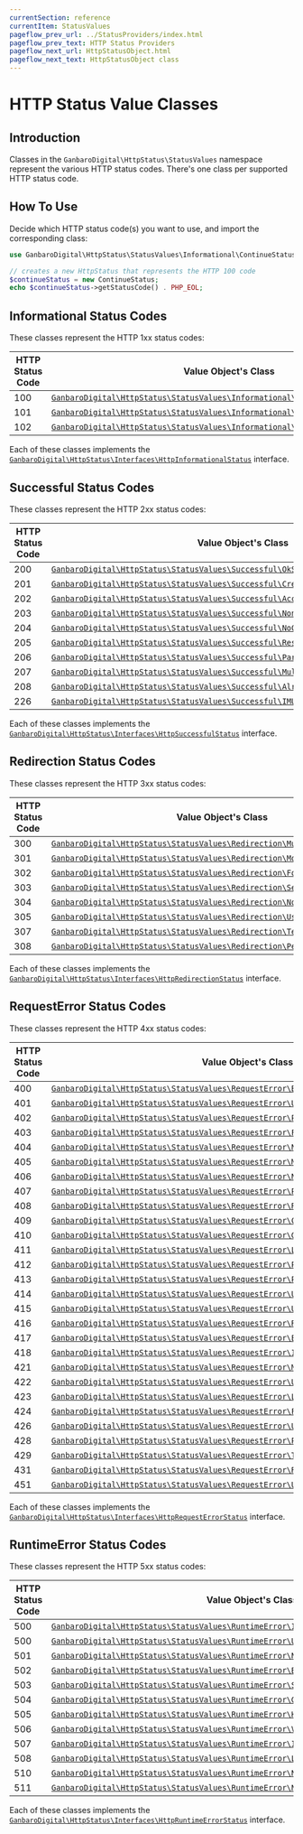 ```yaml
---
currentSection: reference
currentItem: StatusValues
pageflow_prev_url: ../StatusProviders/index.html
pageflow_prev_text: HTTP Status Providers
pageflow_next_url: HttpStatusObject.html
pageflow_next_text: HttpStatusObject class
---
```


# HTTP Status Value Classes

## Introduction

Classes in the `GanbaroDigital\HttpStatus\StatusValues` namespace represent the various HTTP status codes. There's one class per supported HTTP status code.

## How To Use

Decide which HTTP status code(s) you want to use, and import the corresponding class:

```php
use GanbaroDigital\HttpStatus\StatusValues\Informational\ContinueStatus;

// creates a new HttpStatus that represents the HTTP 100 code
$continueStatus = new ContinueStatus;
echo $continueStatus->getStatusCode() . PHP_EOL;
```

## Informational Status Codes

These classes represent the HTTP 1xx status codes:

HTTP Status Code | Value Object's Class
-----------------|--------------------
100 | [`GanbaroDigital\HttpStatus\StatusValues\Informational\ContinueStatus`](ContinueStatus.html)
101 | [`GanbaroDigital\HttpStatus\StatusValues\Informational\SwitchingProtocolsStatus`](SwitchingProtocolsStatus.html)
102 | [`GanbaroDigital\HttpStatus\StatusValues\Informational\ProcessingStatus`](ProcessingStatus.html)

Each of these classes implements the [`GanbaroDigital\HttpStatus\Interfaces\HttpInformationalStatus`](HttpInformationalStatus.html) interface.

## Successful Status Codes

These classes represent the HTTP 2xx status codes:

HTTP Status Code | Value Object's Class
-----------------|--------------------
200 | [`GanbaroDigital\HttpStatus\StatusValues\Successful\OkStatus`](OkStatus.html)
201 | [`GanbaroDigital\HttpStatus\StatusValues\Successful\CreatedStatus`](CreatedStatus.html)
202 | [`GanbaroDigital\HttpStatus\StatusValues\Successful\AcceptedStatus`](AcceptedStatus.html)
203 | [`GanbaroDigital\HttpStatus\StatusValues\Successful\NonAuthoritativeInformationStatus`](NonAuthoritativeInformationStatus.html)
204 | [`GanbaroDigital\HttpStatus\StatusValues\Successful\NoContentStatus`](NoContentStatus.html)
205 | [`GanbaroDigital\HttpStatus\StatusValues\Successful\ResetContentStatus`](ResetContentStatus.html)
206 | [`GanbaroDigital\HttpStatus\StatusValues\Successful\PartialContentStatus`](PartialContentStatus.html)
207 | [`GanbaroDigital\HttpStatus\StatusValues\Successful\MultiStatusStatus`](MultiStatusStatus.html)
208 | [`GanbaroDigital\HttpStatus\StatusValues\Successful\AlreadyReportedStatus`](AlreadyReportedStatus.html)
226 | [`GanbaroDigital\HttpStatus\StatusValues\Successful\IMUsedStatus`](IMUsedStatus.html)

Each of these classes implements the [`GanbaroDigital\HttpStatus\Interfaces\HttpSuccessfulStatus`](HttpSuccessfulStatus.html) interface.

## Redirection Status Codes

These classes represent the HTTP 3xx status codes:

HTTP Status Code | Value Object's Class
-----------------|--------------------
300 | [`GanbaroDigital\HttpStatus\StatusValues\Redirection\MultipleChoicesStatus`](MultipleChoicesStatus.html)
301 | [`GanbaroDigital\HttpStatus\StatusValues\Redirection\MovedPermanentlyStatus`](MovedPermanentlyStatus.html)
302 | [`GanbaroDigital\HttpStatus\StatusValues\Redirection\FoundStatus`](FoundStatus.html)
303 | [`GanbaroDigital\HttpStatus\StatusValues\Redirection\SeeOtherStatus`](SeeOtherStatus.html)
304 | [`GanbaroDigital\HttpStatus\StatusValues\Redirection\NotModifiedStatus`](NotModifiedStatus.html)
305 | [`GanbaroDigital\HttpStatus\StatusValues\Redirection\UseProxyStatus`](UseProxyStatus.html)
307 | [`GanbaroDigital\HttpStatus\StatusValues\Redirection\TemporaryRedirectStatus`](TemporaryRedirectStatus.html)
308 | [`GanbaroDigital\HttpStatus\StatusValues\Redirection\PermanentRedirectStatus`](PermanentRedirectStatus.html)

Each of these classes implements the [`GanbaroDigital\HttpStatus\Interfaces\HttpRedirectionStatus`](HttpRedirectionStatus.html) interface.

## RequestError Status Codes

These classes represent the HTTP 4xx status codes:

HTTP Status Code | Value Object's Class
-----------------|--------------------
400 | [`GanbaroDigital\HttpStatus\StatusValues\RequestError\BadRequestStatus`](BadRequestStatus.html)
401 | [`GanbaroDigital\HttpStatus\StatusValues\RequestError\UnauthorizedStatus`](UnauthorizedStatus.html)
402 | [`GanbaroDigital\HttpStatus\StatusValues\RequestError\PaymentRequiredStatus`](PaymentRequiredStatus.html)
403 | [`GanbaroDigital\HttpStatus\StatusValues\RequestError\ForbiddenStatus`](ForbiddenStatus.html)
404 | [`GanbaroDigital\HttpStatus\StatusValues\RequestError\NotFoundStatus`](NotFoundStatus.html)
405 | [`GanbaroDigital\HttpStatus\StatusValues\RequestError\MethodNotAllowedStatus`](MethodNotAllowedStatus.html)
406 | [`GanbaroDigital\HttpStatus\StatusValues\RequestError\NotAcceptableStatus`](NotAcceptableStatus.html)
407 | [`GanbaroDigital\HttpStatus\StatusValues\RequestError\ProxyAuthenticationRequiredStatus`](ProxyAuthenticationRequiredStatus.html)
408 | [`GanbaroDigital\HttpStatus\StatusValues\RequestError\RequestTimeoutStatus`](RequestTimeoutStatus.html)
409 | [`GanbaroDigital\HttpStatus\StatusValues\RequestError\ConflictStatus`](ConflictStatus.html)
410 | [`GanbaroDigital\HttpStatus\StatusValues\RequestError\GoneStatus`](GoneStatus.html)
411 | [`GanbaroDigital\HttpStatus\StatusValues\RequestError\LengthRequiredStatus`](LengthRequiredStatus.html)
412 | [`GanbaroDigital\HttpStatus\StatusValues\RequestError\PreconditionFailedStatus`](PreconditionFailedStatus.html)
413 | [`GanbaroDigital\HttpStatus\StatusValues\RequestError\PayloadTooLargeStatus`](PayloadTooLargeStatus.html)
414 | [`GanbaroDigital\HttpStatus\StatusValues\RequestError\UriTooLongStatus`](UriTooLongStatus.html)
415 | [`GanbaroDigital\HttpStatus\StatusValues\RequestError\UnsupportedMediaTypeStatus`](UnsupportedMediaTypeStatus.html)
416 | [`GanbaroDigital\HttpStatus\StatusValues\RequestError\RangeNotSatisfiableStatus`](RangeNotSatisfiableStatus.html)
417 | [`GanbaroDigital\HttpStatus\StatusValues\RequestError\ExpectationFailedStatus`](ExpectationFailedStatus.html)
418 | [`GanbaroDigital\HttpStatus\StatusValues\RequestError\ImATeapotStatus`](ImATeapotStatus.html)
421 | [`GanbaroDigital\HttpStatus\StatusValues\RequestError\MisdirectedRequestStatus`](MisdirectedRequestStatus.html)
422 | [`GanbaroDigital\HttpStatus\StatusValues\RequestError\UnprocessableEntityStatus`](UnprocessableEntityStatus.html)
423 | [`GanbaroDigital\HttpStatus\StatusValues\RequestError\LockedStatus`](LockedStatus.html)
424 | [`GanbaroDigital\HttpStatus\StatusValues\RequestError\FailedDependencyStatus`](FailedDependencyStatus.html)
426 | [`GanbaroDigital\HttpStatus\StatusValues\RequestError\UpgradeRequiredStatus`](UpgradeRequiredStatus.html)
428 | [`GanbaroDigital\HttpStatus\StatusValues\RequestError\PreconditionRequiredStatus`](PreconditionRequiredStatus.html)
429 | [`GanbaroDigital\HttpStatus\StatusValues\RequestError\TooManyRequestsStatus`](TooManyRequestsStatus.html)
431 | [`GanbaroDigital\HttpStatus\StatusValues\RequestError\RequestHeaderFieldsTooLargeStatus`](RequestHeaderFieldsTooLargeStatus.html)
451 | [`GanbaroDigital\HttpStatus\StatusValues\RequestError\UnavailableForLegalReasonsStatus`](UnavailableForLegalReasonsStatus.html)

Each of these classes implements the [`GanbaroDigital\HttpStatus\Interfaces\HttpRequestErrorStatus`](HttpRequestErrorStatus) interface.

## RuntimeError Status Codes

These classes represent the HTTP 5xx status codes:

HTTP Status Code | Value Object's Class
-----------------|--------------------
500 | [`GanbaroDigital\HttpStatus\StatusValues\RuntimeError\InternalServerErrorStatus`](InternalServerErrorStatus.html)
500 | [`GanbaroDigital\HttpStatus\StatusValues\RuntimeError\UnexpectedErrorStatus`](UnexpectedErrorStatus.html)
501 | [`GanbaroDigital\HttpStatus\StatusValues\RuntimeError\NotImplementedStatus`](NotImplementedStatus.html)
502 | [`GanbaroDigital\HttpStatus\StatusValues\RuntimeError\BadGatewayStatus`](BadGatewayStatus.html)
503 | [`GanbaroDigital\HttpStatus\StatusValues\RuntimeError\ServiceUnavailableStatus`](ServiceUnavailableStatus.html)
504 | [`GanbaroDigital\HttpStatus\StatusValues\RuntimeError\GatewayTimeoutStatus`](GatewayTimeoutStatus.html)
505 | [`GanbaroDigital\HttpStatus\StatusValues\RuntimeError\HttpVersionNotSupportedStatus`](HttpVersionNotSupportedStatus.html)
506 | [`GanbaroDigital\HttpStatus\StatusValues\RuntimeError\VariantAlsoNegotiatesStatus`](VariantAlsoNegotiatesStatus.html)
507 | [`GanbaroDigital\HttpStatus\StatusValues\RuntimeError\InsufficientStorageStatus`](InsufficientStorageStatus.html)
508 | [`GanbaroDigital\HttpStatus\StatusValues\RuntimeError\LoopDetectedStatus`](LoopDetectedStatus.html)
510 | [`GanbaroDigital\HttpStatus\StatusValues\RuntimeError\NotExtendedStatus`](NotExtendedStatus.html)
511 | [`GanbaroDigital\HttpStatus\StatusValues\RuntimeError\NetworkAuthenticationRequiredStatus`](NetworkAuthenticationRequiredStatus.html)

Each of these classes implements the [`GanbaroDigital\HttpStatus\Interfaces\HttpRuntimeErrorStatus`](HttpRuntimeErrorStatus.html) interface.
